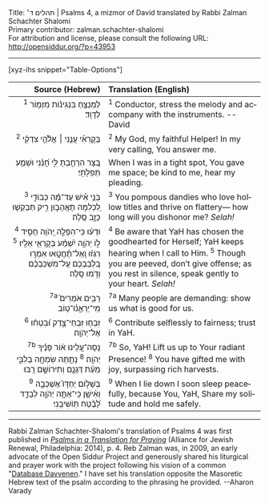 <html>
<head></head>
<body>
Title: תהלים ד׳ | Psalms 4, a mizmor of David translated by Rabbi Zalman Schachter Shalomi<br />
Primary contributor: zalman.schachter-shalomi<br />
For attribution and license, please consult the following URL: <a href="http://opensiddur.org/?p=43953">http://opensiddur.org/?p=43953</a>
<p />
<hr />

[xyz-ihs snippet="Table-Options"]<table style="margin-left: auto; margin-right: auto;" class="draggable">
<thead><tr><th id="x" style="text-align: right;">Source (Hebrew)</th><th style="text-align: left;">Translation (English)</th></tr></thead>
<tbody>
<tr><td style="vertical-align:top;">
<div class="liturgy" lang="he" style="text-align: right;">
<sup>1</sup> <span class="instruction">לַמְנַצֵּ֥חַ בִּנְגִינ֗וֹת 
מִזְמ֥וֹר לְדָוִֽד׃</span>
</div></td>

<td style="vertical-align:top;">
<div class="english" lang="en" style="text-align: left;">
<sup>1</sup> <span class="instruction">Conductor, stress the melody 
and accompany with the instruments. --David</span>
</div></td></tr>


<tr><td style="vertical-align:top;">
<div class="liturgy" lang="he" style="text-align: right;">
<sup>2</sup> בְּקׇרְאִ֡י עֲנֵ֤נִי ׀ 
אֱלֹ֘הֵ֤י צִדְקִ֗י 
</div></td>

<td style="vertical-align:top;">
<div class="english" lang="en" style="text-align: left;">
<sup>2</sup> My God, my faithful Helper!
In my very calling, You answer me.
</div></td></tr>


<tr><td style="vertical-align:top;">
<div class="liturgy" lang="he" style="text-align: right;">
בַּ֭צָּר 
הִרְחַ֣בְתָּ לִּ֑י 
חׇ֝נֵּ֗נִי וּשְׁמַ֥ע תְּפִלָּתִֽי׃
</div></td>

<td style="vertical-align:top;">
<div class="english" lang="en" style="text-align: left;">
When I was in a tight spot,
You gave me space; 
be kind to me, hear my pleading.
</div></td></tr>


<tr><td style="vertical-align:top;">
<div class="liturgy" lang="he" style="text-align: right;">
<sup>3</sup> בְּנֵ֥י אִ֡ישׁ 
עַד־מֶ֬ה כְבוֹדִ֣י לִ֭כְלִמָּה 
תֶּאֱהָב֣וּן רִ֑יק
תְּבַקְשׁ֖וּ כָזָ֣ב סֶֽלָה׃
</div></td>

<td style="vertical-align:top;">
<div class="english" lang="en" style="text-align: left;">
<sup>3</sup> You pompous dandies 
who love hollow titles 
and thrive on flattery— 
how long will you dishonor me? <em>Selah!</em>
</div></td></tr>


<tr><td style="vertical-align:top;">
<div class="liturgy" lang="he" style="text-align: right;">
<sup>4</sup> וּדְע֗וּ 
כִּֽי־הִפְלָ֣ה יְ֭הֹוָה חָסִ֣יד ל֑וֹ
יְהֹוָ֥ה יִ֝שְׁמַ֗ע בְּקׇרְאִ֥י אֵלָֽיו׃
<sup>5</sup> רִגְז֗וּ 
וְֽאַל־תֶּ֫חֱטָ֥אוּ 
אִמְר֣וּ בִ֭לְבַבְכֶם 
עַֽל־מִשְׁכַּבְכֶ֗ם וְדֹ֣מּוּ סֶֽלָה׃
</div></td>

<td style="vertical-align:top;">
<div class="english" lang="en" style="text-align: left;">
<sup>4</sup> Be aware that YaH
has chosen the goodhearted for Herself;
YaH keeps hearing when I call to Him.
<sup>5</sup> Though you are peeved, 
don’t give offense; 
as you rest in silence, 
speak gently to your heart. <em>Selah!</em>
</div></td></tr>


<tr><td style="vertical-align:top;">
<div class="liturgy" lang="he" style="text-align: right;">
<sup>7a</sup> רַבִּ֥ים אֹמְרִים֮ 
מִֽי־יַרְאֵ֢נ֫וּ־ט֥וֹב
</div></td>

<td style="vertical-align:top;">
<div class="english" lang="en" style="text-align: left;">
<sup>7a</sup> Many people are demanding: 
show us what is good for us.
</div></td></tr>


<tr><td style="vertical-align:top;">
<div class="liturgy" lang="he" style="text-align: right;">
<sup>6</sup> זִבְח֥וּ זִבְחֵי־צֶ֑דֶק 
וּ֝בִטְח֗וּ אֶל־יְהֹוָֽה׃
</div></td>

<td style="vertical-align:top;">
<div class="english" lang="en" style="text-align: left;">
<sup>6</sup> Contribute selflessly to fairness; 
trust in YaH.
</div></td></tr>


<tr><td style="vertical-align:top;">
<div class="liturgy" lang="he" style="text-align: right;">
<sup>7b</sup> נְֽסָה־עָ֭לֵינוּ 
א֨וֹר פָּנֶ֬יךָ יְהֹוָֽה׃
<sup>8</sup> נָתַ֣תָּה שִׂמְחָ֣ה בְלִבִּ֑י 
מֵעֵ֬ת דְּגָנָ֖ם וְתִירוֹשָׁ֣ם רָֽבּוּ׃
</div></td>

<td style="vertical-align:top;">
<div class="english" lang="en" style="text-align: left;">
<sup>7b</sup> So, YaH! Lift us up 
to Your radiant Presence!
<sup>8</sup> You have gifted me with joy, 
surpassing rich harvests.
</div></td></tr>


<tr><td style="vertical-align:top;">
<div class="liturgy" lang="he" style="text-align: right;">
<sup>9</sup> בְּשָׁל֣וֹם יַחְדָּו֮ אֶשְׁכְּבָ֢ה 
וְאִ֫ישָׁ֥ן 
כִּֽי־אַתָּ֣ה יְהֹוָ֣ה
לְבָדָ֑ד 
לָ֝בֶ֗טַח תּֽוֹשִׁיבֵֽנִי׃
</div></td>

<td style="vertical-align:top;">
<div class="english" lang="en" style="text-align: left;">
<sup>9</sup> When I lie down 
I soon sleep peacefully, 
because You, YaH,
Share my solitude 
and hold me safely.
</div></td></tr>
</tbody></table>

<hr />

Rabbi Zalman Schachter-Shalomi's translation of Psalms 4 was first published in <em><a href="https://www.indiebound.org/book/9780615976785">Psalms in a Translation for Praying</a><a href="https://www.indiebound.org/book/9780615976785"></a></em> (Alliance for Jewish Renewal, Philadelphia: 2014), p. 4. Reb Zalman was, in 2009, an early advocate of the Open Siddur Project and generously shared his liturgical and prayer work with the project following his vision of a common "<a href="/?p=7665">Database Davvenen</a>." I have set his translation opposite the Masoretic Hebrew text of the psalm according to the phrasing he provided. --Aharon Varady

&nbsp;
</body>
</html>